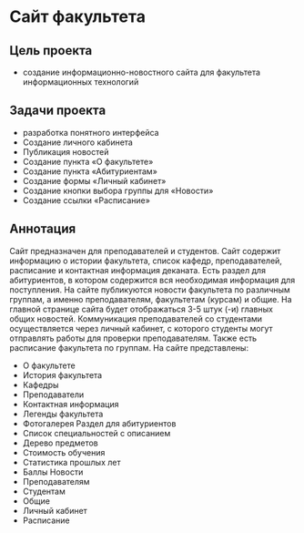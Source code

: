 # Сайт факультета

## Цель проекта

* создание информационно-новостного сайта для факультета информационных технологий

## Задачи проекта

* разработка понятного интерфейса
* Создание личного кабинета
* Публикация новостей
* Создание пункта «О факультете»
* Создание пункта «Абитуриентам»
* Создание формы «Личный кабинет»
* Создание кнопки выбора группы для «Новости»
* Создание ссылки «Расписание»



## Аннотация

Сайт предназначен для преподавателей и студентов. Сайт содержит информацию о истории факультета, список кафедр, преподавателей, 
расписание и контактная информация деканата. Есть раздел для абитуриентов, в котором содержится вся необходимая информация для поступления. 
На сайте публикуются новости факультета по различным группам, а именно преподавателям, факультетам (курсам) и общие. 
На главной странице сайта будет отображаться 3-5 штук (-и) главных общих новостей. Коммуникация преподавателей со студентами осуществляется через личный кабинет,
 с которого студенты могут отправлять работы для проверки преподавателям. Также есть расписание факультета по группам.
На сайте представлены:
* О факультете
*	История факультета
*	Кафедры
*	Преподаватели
*	Контактная информация
*	Легенды факультета
*	Фотогалерея
Раздел для абитуриентов
*	Список специальностей с описанием
*	Дерево предметов
*	Стоимость обучения
*	Статистика прошлых лет
*	Баллы
Новости 
*	Преподавателям
*	Студентам
*	Общие
* Личный кабинет
* Расписание